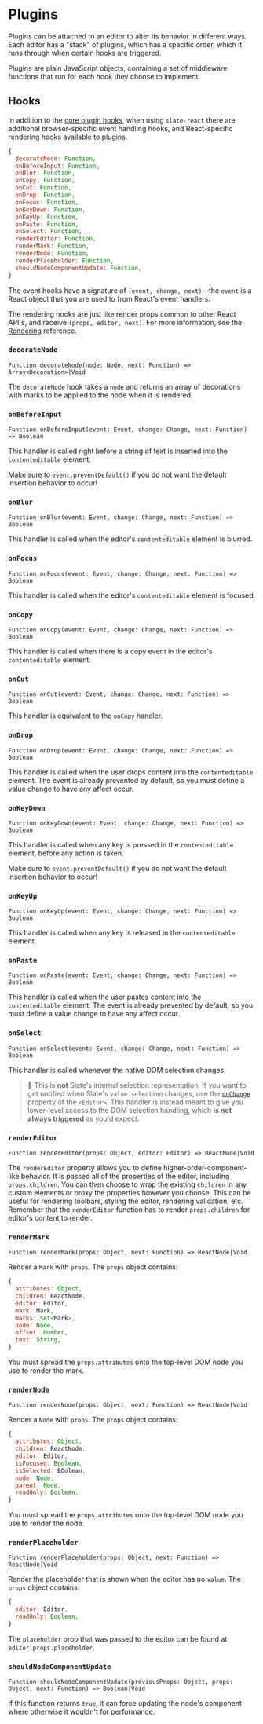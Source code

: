 # Plugins

Plugins can be attached to an editor to alter its behavior in different ways. Each editor has a "stack" of plugins, which has a specific order, which it runs through when certain hooks are triggered.

Plugins are plain JavaScript objects, containing a set of middleware functions that run for each hook they choose to implement.

## Hooks

In addition to the [core plugin hooks](../slate/plugins.md), when using `slate-react` there are additional browser-specific event handling hooks, and React-specific rendering hooks available to plugins.

```js
{
  decorateNode: Function,
  onBeforeInput: Function,
  onBlur: Function,
  onCopy: Function,
  onCut: Function,
  onDrop: Function,
  onFocus: Function,
  onKeyDown: Function,
  onKeyUp: Function,
  onPaste: Function,
  onSelect: Function,
  renderEditor: Function,
  renderMark: Function,
  renderNode: Function,
  renderPlaceholder: Function,
  shouldNodeComponentUpdate: Function,
}
```

The event hooks have a signature of `(event, change, next)`—the `event` is a React object that you are used to from React's event handlers.

The rendering hooks are just like render props common to other React API's, and receive `(props, editor, next)`. For more information, see the [Rendering](./rendering.md) reference.

### `decorateNode`

`Function decorateNode(node: Node, next: Function) => Array<Decoration>|Void`

The `decorateNode` hook takes a `node` and returns an array of decorations with marks to be applied to the node when it is rendered.

### `onBeforeInput`

`Function onBeforeInput(event: Event, change: Change, next: Function) => Boolean`

This handler is called right before a string of text is inserted into the `contenteditable` element.

Make sure to `event.preventDefault()` if you do not want the default insertion behavior to occur!

### `onBlur`

`Function onBlur(event: Event, change: Change, next: Function) => Boolean`

This handler is called when the editor's `contenteditable` element is blurred.

### `onFocus`

`Function onFocus(event: Event, change: Change, next: Function) => Boolean`

This handler is called when the editor's `contenteditable` element is focused.

### `onCopy`

`Function onCopy(event: Event, change: Change, next: Function) => Boolean`

This handler is called when there is a copy event in the editor's `contenteditable` element.

### `onCut`

`Function onCut(event: Event, change: Change, next: Function) => Boolean`

This handler is equivalent to the `onCopy` handler.

### `onDrop`

`Function onDrop(event: Event, change: Change, next: Function) => Boolean`

This handler is called when the user drops content into the `contenteditable` element. The event is already prevented by default, so you must define a value change to have any affect occur.

### `onKeyDown`

`Function onKeyDown(event: Event, change: Change, next: Function) => Boolean`

This handler is called when any key is pressed in the `contenteditable` element, before any action is taken.

Make sure to `event.preventDefault()` if you do not want the default insertion behavior to occur!

### `onKeyUp`

`Function onKeyUp(event: Event, change: Change, next: Function) => Boolean`

This handler is called when any key is released in the `contenteditable` element.

### `onPaste`

`Function onPaste(event: Event, change: Change, next: Function) => Boolean`

This handler is called when the user pastes content into the `contenteditable` element. The event is already prevented by default, so you must define a value change to have any affect occur.

### `onSelect`

`Function onSelect(event: Event, change: Change, next: Function) => Boolean`

This handler is called whenever the native DOM selection changes.

> 🤖 This is **not** Slate's internal selection representation. If you want to get notified when Slate's `value.selection` changes, use the [`onChange`](../slate-react/editor.md#onchange) property of the `<Editor>`. This handler is instead meant to give you lower-level access to the DOM selection handling, which **is not always triggered** as you'd expect.

### `renderEditor`

`Function renderEditor(props: Object, editor: Editor) => ReactNode|Void`

The `renderEditor` property allows you to define higher-order-component-like behavior. It is passed all of the properties of the editor, including `props.children`. You can then choose to wrap the existing `children` in any custom elements or proxy the properties however you choose. This can be useful for rendering toolbars, styling the editor, rendering validation, etc. Remember that the `renderEditor` function has to render `props.children` for editor's content to render.

### `renderMark`

`Function renderMark(props: Object, next: Function) => ReactNode|Void`

Render a `Mark` with `props`. The `props` object contains:

```js
{
  attributes: Object,
  children: ReactNode,
  editor: Editor,
  mark: Mark,
  marks: Set<Mark>,
  node: Node,
  offset: Number,
  text: String,
}
```

You must spread the `props.attributes` onto the top-level DOM node you use to render the mark.

### `renderNode`

`Function renderNode(props: Object, next: Function) => ReactNode|Void`

Render a `Node` with `props`. The `props` object contains:

```js
{
  attributes: Object,
  children: ReactNode,
  editor: Editor,
  isFocused: Boolean,
  isSelected: BOolean,
  node: Node,
  parent: Node,
  readOnly: Boolean,
}
```

You must spread the `props.attributes` onto the top-level DOM node you use to render the node.

### `renderPlaceholder`

`Function renderPlaceholder(props: Object, next: Function) => ReactNode|Void`

Render the placeholder that is shown when the editor has no `value`. The `props` object contains:

```js
{
  editor: Editor,
  readOnly: Boolean,
}
```

The `placeholder` prop that was passed to the editor can be found at `editor.props.placeholder`.

### `shouldNodeComponentUpdate`

`Function shouldNodeComponentUpdate(previousProps: Object, props: Object, next: Function) => Boolean|Void`

If this function returns `true`, it can force updating the node's component where otherwise it wouldn't for performance.
